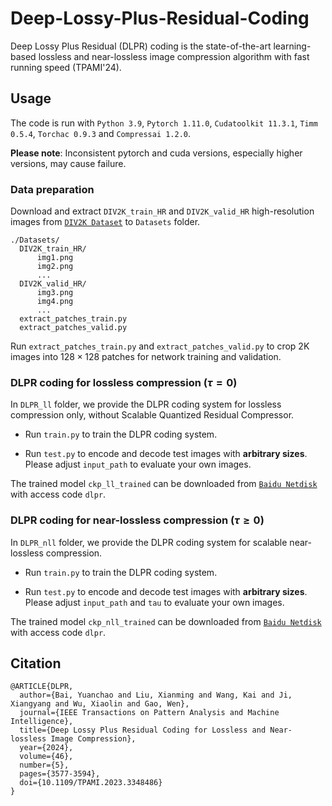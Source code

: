 # Deep-Lossy-Plus-Residual-Coding
Deep Lossy Plus Residual (DLPR) coding is the state-of-the-art learning-based lossless and near-lossless image compression algorithm with fast running speed (TPAMI'24).

## Usage
The code is run with `Python 3.9`, `Pytorch 1.11.0`, `Cudatoolkit 11.3.1`, `Timm 0.5.4`, `Torchac 0.9.3` and `Compressai 1.2.0`.

**Please note**: Inconsistent pytorch and cuda versions, especially higher versions, may cause failure.

### Data preparation
Download and extract `DIV2K_train_HR` and `DIV2K_valid_HR` high-resolution images from [`DIV2K Dataset`](https://data.vision.ee.ethz.ch/cvl/DIV2K/) to `Datasets` folder. 
```
./Datasets/
  DIV2K_train_HR/
      img1.png
      img2.png
      ...
  DIV2K_valid_HR/
      img3.png
      img4.png
      ...
  extract_patches_train.py
  extract_patches_valid.py
```
Run `extract_patches_train.py` and `extract_patches_valid.py` to crop 2K images into $128\times 128$ patches for network training and validation.

### DLPR coding for lossless compression ($\tau=0$)
In `DLPR_ll` folder, we provide the DLPR coding system for lossless compression only, without Scalable Quantized Residual Compressor. 
* Run `train.py` to train the DLPR coding system.

* Run `test.py` to encode and decode test images with **arbitrary sizes**. Please adjust `input_path` to evaluate your own images.

The trained model `ckp_ll_trained` can be downloaded from [`Baidu Netdisk`](https://pan.baidu.com/s/1SrLK2OWhtFhn1BlobSdTmg) with access code `dlpr`.

### DLPR coding for near-lossless compression ($\tau\ge0$)
In `DLPR_nll` folder, we provide the DLPR coding system for scalable near-lossless compression. 
* Run `train.py` to train the DLPR coding system.

* Run `test.py` to encode and decode test images with **arbitrary sizes**. Please adjust `input_path` and `tau` to evaluate your own images.

The trained model `ckp_nll_trained` can be downloaded from [`Baidu Netdisk`](https://pan.baidu.com/s/1SrLK2OWhtFhn1BlobSdTmg) with access code `dlpr`.

## Citation

```
@ARTICLE{DLPR,
  author={Bai, Yuanchao and Liu, Xianming and Wang, Kai and Ji, Xiangyang and Wu, Xiaolin and Gao, Wen},
  journal={IEEE Transactions on Pattern Analysis and Machine Intelligence}, 
  title={Deep Lossy Plus Residual Coding for Lossless and Near-lossless Image Compression}, 
  year={2024},
  volume={46},
  number={5},
  pages={3577-3594},
  doi={10.1109/TPAMI.2023.3348486}
}
```
